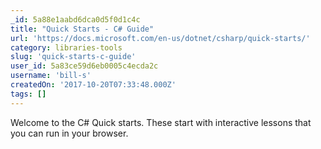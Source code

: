 ```yaml
---
_id: 5a88e1aabd6dca0d5f0d1c4c
title: "Quick Starts - C# Guide"
url: 'https://docs.microsoft.com/en-us/dotnet/csharp/quick-starts/'
category: libraries-tools
slug: 'quick-starts-c-guide'
user_id: 5a83ce59d6eb0005c4ecda2c
username: 'bill-s'
createdOn: '2017-10-20T07:33:48.000Z'
tags: []
---
```


Welcome to the C# Quick starts. These start with interactive lessons that you can run in your browser.
